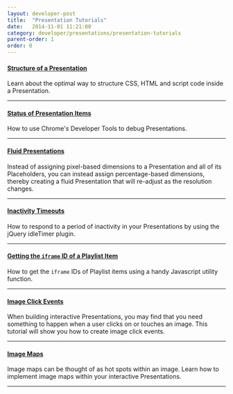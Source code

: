 ```yaml
---
layout: developer-post
title:  "Presentation Tutorials"
date:   2014-11-01 11:21:00
category: developer/presentations/presentation-tutorials
parent-order: 1
order: 0
---
```


#### [Structure of a Presentation]({{site.absoluteurl}}developer/presentations/presentation-tutorials/presentation-structure)

Learn about the optimal way to structure CSS, HTML and script code inside a Presentation.

***

#### [Status of Presentation Items]({{site.absoluteurl}}developer/presentations/presentation-tutorials/presentation-status)

How to use Chrome's Developer Tools to debug Presentations.

***

#### [Fluid Presentations]({{site.absoluteurl}}developer/presentations/presentation-tutorials/fluid-presentations)

Instead of assigning pixel-based dimensions to a Presentation and all of its Placeholders, you can instead assign percentage-based dimensions, thereby creating a fluid Presentation that will re-adjust as the resolution changes.

***

#### [Inactivity Timeouts]({{site.absoluteurl}}developer/presentations/presentation-tutorials/inactivity-timeouts)

How to respond to a period of inactivity in your Presentations by using the jQuery idleTimer plugin.

***

#### [Getting the `iframe` ID of a Playlist Item]({{site.absoluteurl}}developer/presentations/presentation-tutorials/iframe-id)

How to get the `iframe` IDs of Playlist items using a handy Javascript utility function.

***

#### [Image Click Events]({{site.absoluteurl}}developer/presentations/presentation-tutorials/image-click-events)

When building interactive Presentations, you may find that you need something to happen when a user clicks on or touches an image. This tutorial will show you how to create image click events.

***

#### [Image  Maps]({{site.absoluteurl}}developer/presentations/presentation-tutorials/image-maps)

Image maps can be thought of as hot spots within an image. Learn how to implement image maps within your interactive Presentations.

***